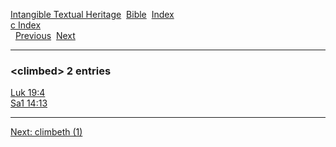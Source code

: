[Intangible Textual Heritage](../../index)  [Bible](../index) 
[Index](index)   
[c Index](_c_)  
  [Previous](c02244)  [Next](c02246) 

------------------------------------------------------------------------

### &lt;climbed&gt; 2 entries

[Luk 19:4](../kjv/luk019.htm#004)  
[Sa1 14:13](../kjv/sa1014.htm#013)  

------------------------------------------------------------------------

[Next: climbeth (1)](c02246)
